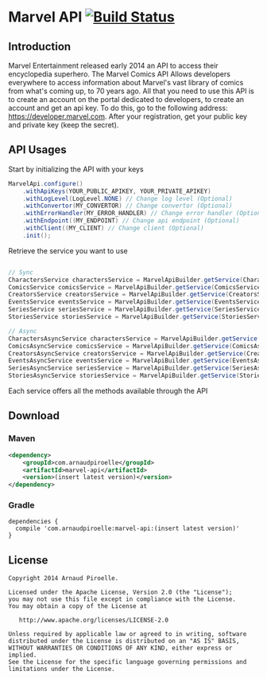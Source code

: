 # Marvel API [![Build Status](https://travis-ci.org/ArnaudPiroelle/marvel-api.png?branch=master)](https://travis-ci.org/ArnaudPiroelle/marvel-api)


## Introduction
Marvel Entertainment released early 2014 an API to access their encyclopedia superhero.
The Marvel Comics API Allows developers everywhere to access information about Marvel's vast library of comics from what's coming up, to 70 years ago.
All that you need to use this API is to create an account on the portal dedicated to developers, to create an account and get an api key. To do this, go to the following address: https://developer.marvel.com.
After your registration, get your public key and private key (keep the secret).

## API Usages

Start by initializing the API with your keys

```java
MarvelApi.configure()
    .withApiKeys(YOUR_PUBLIC_APIKEY, YOUR_PRIVATE_APIKEY)
    .withLogLevel(LogLevel.NONE) // Change log level (Optional)
    .withConvertor(MY_CONVERTOR) // Change convertor (Optional)
    .withErrorHandler(MY_ERROR_HANDLER) // Change error handler (Optional)
    .withEndpoint((MY_ENDPOINT) // Change api endpoint (Optional)
    .withClient((MY_CLIENT) // Change client (Optional)
    .init();
```

Retrieve the service you want to use
```java

// Sync
CharactersService charactersService = MarvelApiBuilder.getService(CharactersService.class);
ComicsService comicsService = MarvelApiBuilder.getService(ComicsService.class);
CreatorsService creatorsService = MarvelApiBuilder.getService(CreatorsService.class);
EventsService eventsService = MarvelApiBuilder.getService(EventsService.class);
SeriesService seriesService = MarvelApiBuilder.getService(SeriesService.class);
StoriesService storiesService = MarvelApiBuilder.getService(StoriesService.class);

// Async
CharactersAsyncService charactersService = MarvelApiBuilder.getService(CharactersAsyncService.class);
ComicsAsyncService comicsService = MarvelApiBuilder.getService(ComicsAsyncService.class);
CreatorsAsyncService creatorsService = MarvelApiBuilder.getService(CreatorsAsyncService.class);
EventsAsyncService eventsService = MarvelApiBuilder.getService(EventsAsyncService.class);
SeriesAsyncService seriesService = MarvelApiBuilder.getService(SeriesAsyncService.class);
StoriesAsyncService storiesService = MarvelApiBuilder.getService(StoriesAsyncService.class);
```

Each service offers all the methods available through the API

## Download

### Maven
```xml
<dependency>
    <groupId>com.arnaudpiroelle</groupId>
    <artifactId>marvel-api</artifactId>
    <version>(insert latest version)</version>
</dependency>
```

### Gradle
```
dependencies {
  compile 'com.arnaudpiroelle:marvel-api:(insert latest version)'
}
```

## License
```
Copyright 2014 Arnaud Piroelle.

Licensed under the Apache License, Version 2.0 (the "License");
you may not use this file except in compliance with the License.
You may obtain a copy of the License at

   http://www.apache.org/licenses/LICENSE-2.0

Unless required by applicable law or agreed to in writing, software
distributed under the License is distributed on an "AS IS" BASIS,
WITHOUT WARRANTIES OR CONDITIONS OF ANY KIND, either express or implied.
See the License for the specific language governing permissions and
limitations under the License.
```